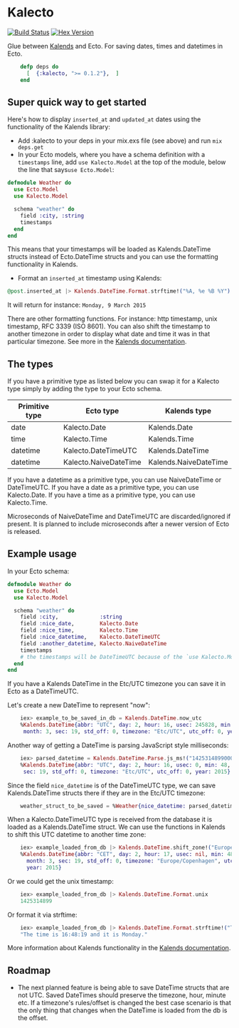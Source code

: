 Kalecto
=======

[![Build
Status](https://travis-ci.org/lau/kalecto.svg?branch=master)](https://travis-ci.org/lau/kalecto)
[![Hex Version](http://img.shields.io/hexpm/v/kalecto.svg?style=flat)](https://hex.pm/packages/kalecto)

Glue between [Kalends](https://github.com/lau/kalends) and Ecto.
For saving dates, times and datetimes in Ecto.

```elixir
    defp deps do
      [  {:kalecto, ">= 0.1.2"},  ]
    end
```

## Super quick way to get started

Here's how to display `inserted_at` and `updated_at` dates using the functionality
of the Kalends library:

- Add :kalecto to your deps in your mix.exs file (see above) and run `mix deps.get`
- In your Ecto models, where you have a schema definition with a `timestamps` line, add `use Kalecto.Model` at the top of the module, below the line that says`use Ecto.Model`:

```elixir
defmodule Weather do
  use Ecto.Model
  use Kalecto.Model

  schema "weather" do
    field :city, :string
    timestamps
  end
end
```

This means that your timestamps will be loaded as Kalends.DateTime structs instead of Ecto.DateTime structs and you can use the formatting functionality in Kalends.

- Format an `inserted_at` timestamp using Kalends:

```elixir
@post.inserted_at |> Kalends.DateTime.Format.strftime!("%A, %e %B %Y")
```
It will return for instance: `Monday, 9 March 2015`

There are other formatting functions. For instance: http timestamp, unix timestamp, RFC 3339 (ISO 8601). You can also shift the timestamp to another timezone in order to display what date and time it was in that particular timezone. See more in the [Kalends documentation](http://hexdocs.pm/kalends/).

## The types

If you have a primitive type as listed below you can swap it for a Kalecto type simply by adding the type to your Ecto schema.

|  Primitive type             |Ecto type             |Kalends type
| ----------------------------|----------------------|--------------------------|
|  date                       |Kalecto.Date          |Kalends.Date              |
|  time                       |Kalecto.Time          |Kalends.Time              |
|  datetime                   |Kalecto.DateTimeUTC   |Kalends.DateTime          |
|  datetime                   |Kalecto.NaiveDateTime |Kalends.NaiveDateTime     |

If you have a datetime as a primitive type, you can use NaiveDateTime or DateTimeUTC.
If you have a date as a primitive type, you can use Kalecto.Date.
If you have a time as a primitive type, you can use Kalecto.Time.

Microseconds of NaiveDateTime and DateTimeUTC are discarded/ignored if present.
It is planned to include microseconds after a newer version of Ecto is released.

## Example usage

In your Ecto schema:

```elixir
defmodule Weather do
  use Ecto.Model
  use Kalecto.Model

  schema "weather" do
    field :city,             :string
    field :nice_date,        Kalecto.Date
    field :nice_time,        Kalecto.Time
    field :nice_datetime,    Kalecto.DateTimeUTC
    field :another_datetime, Kalecto.NaiveDateTime
    timestamps
    # the timestamps will be DateTimeUTC because of the `use Kalecto.Model` line
  end
end
```

If you have a Kalends DateTime in the Etc/UTC timezone
you can save it in Ecto as a DateTimeUTC.

Let's create a new DateTime to represent "now":

```elixir
    iex> example_to_be_saved_in_db = Kalends.DateTime.now_utc
    %Kalends.DateTime{abbr: "UTC", day: 2, hour: 16, usec: 245828, min: 48,
     month: 3, sec: 19, std_off: 0, timezone: "Etc/UTC", utc_off: 0, year: 2015}
```

Another way of getting a DateTime is parsing JavaScript style milliseconds:

```elixir
    iex> parsed_datetime = Kalends.DateTime.Parse.js_ms!("1425314899000")
    %Kalends.DateTime{abbr: "UTC", day: 2, hour: 16, usec: 0, min: 48, month: 3,
     sec: 19, std_off: 0, timezone: "Etc/UTC", utc_off: 0, year: 2015}
```

Since the field `nice_datetime` is of the DateTimeUTC type, we can save
Kalends.DateTime structs there if they are in the Etc/UTC timezone:

```elixir
    weather_struct_to_be_saved = %Weather{nice_datetime: parsed_datetime}
```

When a Kalecto.DateTimeUTC type is received from the database it is loaded as a
Kalends.DateTime struct. We can use the functions in Kalends to shift this UTC
datetime to another time zone:

```elixir
    iex> example_loaded_from_db |> Kalends.DateTime.shift_zone!("Europe/Copenhagen")
    %Kalends.DateTime{abbr: "CET", day: 2, hour: 17, usec: nil, min: 48,
      month: 3, sec: 19, std_off: 0, timezone: "Europe/Copenhagen", utc_off: 3600,
      year: 2015}
```

Or we could get the unix timestamp:

```elixir
    iex> example_loaded_from_db |> Kalends.DateTime.Format.unix
    1425314899
```

Or format it via strftime:

```elixir
    iex> example_loaded_from_db |> Kalends.DateTime.Format.strftime!("The time is %T and it is %A.")
    "The time is 16:48:19 and it is Monday."
```

More information about Kalends functionality in the [Kalends documentation](http://hexdocs.pm/kalends/).

## Roadmap

- The next planned feature is being able to save DateTime structs that are not
  UTC. Saved DateTimes should preserve the timezone, hour, minute etc. If a
  timezone's rules/offset is changed the best case scenario is that the only
  thing that changes when the DateTime is loaded from the db is the offset.
